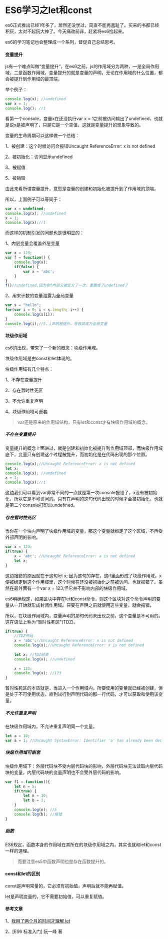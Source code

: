 # ES6学习之let和const

es6正式推出已经1年多了，居然还没学过，简直不能再羞耻了。买来的书都已经积灰，太对不起阮大神了。今天痛改前非，赶紧将es6捡起来。	

es6的学习笔记也会整理成一个系列，督促自己总结思考。

#### 变量提升

js有一个难点叫做“变量提升”，在es6之前，js的作用域分为两种，一是全局作用域，二是函数作用域，变量提升的就是变量的声明，无论在作用域的什么位置，都会被提升到作用域的最顶端，

<!--more--> 

举个例子：

```javascript
console.log(x); //undefined
var x = 1;
console.log(); //1
```

看第一个console，变量x在还没执行var x = 1之前被访问输出了undefined，也就是说x是被声明了，只是它是一个空值，这就是变量提升的现象导致的。

变量的生命周期可以这样做一个总结：

1、被创建：这个时候访问会报错Uncaught ReferenceError: x is not defined

2、被初始化：访问显示undefined

3、被赋值

5、被销毁

由此来看所谓变量提升，意思是变量的创建和初始化被提升到了作用域的顶端。

所以，上面例子可以等同于：

```Javascript
var x = undefined;
console.log(x); //undefined
x = 1;
console.log(x);//1
```

而这样的机制引发的问题也是很明显的：

1、内层变量会覆盖外层变量

```javascript
var x = 123;
var f = function() {
    console.log(x);
  	if(false) {
        var x = 'abc';
    }
}
f()//undefined,因为在f内部又被定义了一次，重置成了undefined了
```

2、用来计数的变量泄露为全局变量

```javascript
var s = "hello";
for(var i = 0; i < s.length; i++) {
    console.log(s[i]);
}
console.log(i);//5，i声明被提升，导致其成为全局变量
```



#### 块级作用域

es6的出现，带来了一个新的概念：块级作用域。

块级作用域是由const和let体现的。

块级作用域有几个特点：

1、不存在变量提升

2、存在暂时性死区

3、不允许重复声明

4、块级作用域可嵌套

> var还是原来的作用域结构，只有let和const才有块级作用域的概念。

##### 不存在变量提升

变量提升的概念上面讲过，就是创建和初始化被提升到作用域顶部，而块级作用域底下，变量只有创建这个过程被提升，而初始化是在代码出现的那个位置。

```javascript
console.log(x);//Uncaught ReferenceError: x is not defined
let x;
console.log(x); //undefined
x = 1;
console.log(x);//1
```

这边我们可以看到var非常不同的一点就是第一次console报错了，x没有被初始化，所以它是不可访问的。只有在声明的这句代码出现的时候才会被初始化，也就是第二个console打印出undefined。

##### 存在暂时性死区

当你在一个块内声明了块级作用域的变量，那这个变量就绑定了这个区域，不再受外部声明的影响。

```javascript
var x = 123;
if(true) {
    x = 'abc'; //Uncaught ReferenceError: x is not defined
  	let x;
}
```

这边报错的原因就在于这句let x; 因为这句的存在，这if里面形成了块级作用域，x便被绑定到这个作用域里，这个时候在还没被初始化之前被访问，也就报错了。虽然在最外面有一个var x = 123;但它并不影响内部的块级作用域。

es6明确规定，如果区块中存在let和const命令，则这个区块对这个命令声明的变量从一开始就形成封闭作用域。只要在声明之前就使用这些变量，就会报错。

所以，在块级作用域内，变量声明的那句代码未出现之前，这个变量是不可用的。这在语法上称为“暂时性死区”(TDZ)。

```javascript
if(true) {
    //TDZ开始
  	x = 'abc';//Uncaught ReferenceError: x is not defined
  	console.log(x);//Uncaught ReferenceError: x is not defined
  	
  	let x; //TDZ结束
  	console.log(x); //undefined
  	
  	x = 123;
  	console.log(x); //123
}
```

暂时性死区的本质就是，当进入一个作用域内，所要使用的变量就已经被创建，但是处于不可使用状态，直到试行到声明代码的那一行代码，才可以获取和使用该变量。

##### 不允许重复声明

在块级作用域内，不允许重复声明同一个变量。

```javascript
let a = 10;
var a = 1; //Uncaught SyntaxError: Identifier 'a' has already been declared
```

##### 块级作用域可嵌套

块级作用域下：外层代码块不受内层代码块的影响，外层代码块无法读取内层代码块的变量，内层代码块的变量声明也不会受外层代码的影响。

```javascript
var f1 = function(){
    let n = 5;
  	if(true) {
      	let n = 10;
      	let b = 1;
  	}
  	console.log(n); //5
  	console.log(b); //报错
}
```

##### 函数

ES6规定，函数本身的作用域在其所在的块级作用域之内，其实也就和let和const一样的道理。

>而要注意es5中函数声明也是存在函数提升的。

#### const和let的区别

const是声明常量的，它必须有初始值，声明后就不能再赋值。

let是声明变量的，它不需要初始值，可以重复赋值。



#### 参考文章

1、[我用了两个月的时间才理解 let](https://zhuanlan.zhihu.com/p/28140450)

2、[ES6 标准入门] 阮一峰 著
